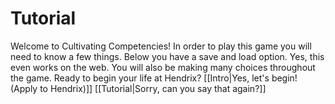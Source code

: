 # Tutorial
Welcome to Cultivating Competencies!
In order to play this game you will need to know a few things.
Below you have a save and load option.
Yes, this even works on the web. 
You will also be making many choices throughout the game.
Ready to begin your life at Hendrix?
[[Intro|Yes, let's begin! (Apply to Hendrix)]]
[[Tutorial|Sorry, can you say that again?]]